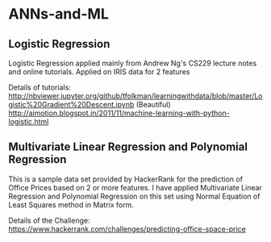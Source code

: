 # ANNs-and-ML

## Logistic Regression
Logistic Regression applied mainly from Andrew Ng's CS229 lecture notes and online tutorials. Applied on IRIS data for 2 features

Details of tutorials:
http://nbviewer.jupyter.org/github/tfolkman/learningwithdata/blob/master/Logistic%20Gradient%20Descent.ipynb (Beautiful)
http://aimotion.blogspot.in/2011/11/machine-learning-with-python-logistic.html

## Multivariate Linear Regression and Polynomial Regression
This is a sample data set provided by HackerRank for the prediction of Office Prices based on 2 or more features. I have applied Multivariate Linear Regression and Polynomial Regression on this set using Normal Equation of Least Squares method in Matrix form.

Details of the Challenge:
https://www.hackerrank.com/challenges/predicting-office-space-price

